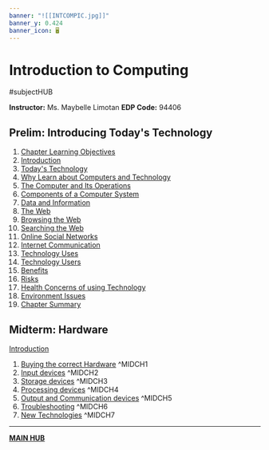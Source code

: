 ```yaml
---
banner: "![[INTCOMPIC.jpg]]"
banner_y: 0.424
banner_icon: 🖥️
---
```

# Introduction to Computing
#subjectHUB 

**Instructor:** Ms. Maybelle Limotan
**EDP Code:** 94406

## Prelim: Introducing Today's Technology
1. [Chapter Learning Objectives](INTCOMPrelimCh1.md)
2. [Introduction](INTCOMPrelimCh2.md)
3. [Today's Technology](INTCOMPrelimCh3.md)
4. [Why Learn about Computers and Technology](INTCOMPrelimCh4.md)
5. [The Computer and Its Operations](INTCOMPrelimCh5.md)
6. [Components of a Computer System](INTCOMPrelimCh6.md)
7. [Data and Information](INTCOMPrelimCh7.md)
8. [The Web](INTCOMPrelimCh8.md)
9. [Browsing the Web](INTCOMPrelimCh9.md)
10. [Searching the Web](INTCOMPrelimCh10.md)
11. [Online Social Networks](INTCOMPrelimCh11.md)
12. [Internet Communication](INTCOMPrelimCh12.md)
13. [Technology Uses](INTCOMPrelimCh13.md)
14. [Technology Users](INTCOMPrelimCh14.md)
15. [Benefits](INTCOMPrelimCh15.md)
16. [Risks](INTCOMPrelimCh16.md)
17. [Health Concerns of using Technology](INTCOMPrelimCh17.md)
18. [Environment Issues](INTCOMPrelimCh18.md)
19. [Chapter Summary](INTCOMPrelimCh19.md)

## Midterm: Hardware
[Introduction](INTCOMMidtermINTRO.md)
1. [Buying the correct Hardware](INTCOMMidtermCh1.md) ^MIDCH1
2. [Input devices](INTCOMMidtermCh2.md) ^MIDCH2
3. [Storage devices](INTCOMMidtermCh3.md) ^MIDCH3
4. [Processing devices](INTCOMMidtermCh4.md) ^MIDCH4
5. [Output and Communication devices](INTCOMMidtermCh5.md) ^MIDCH5
6. [Troubleshooting](INTCOMMidtermCh6.md) ^MIDCH6
7. [New Technologies](INTCOMMidtermCh7.md) ^MIDCH7

---
**[MAIN HUB](MAINBSIT.md)**